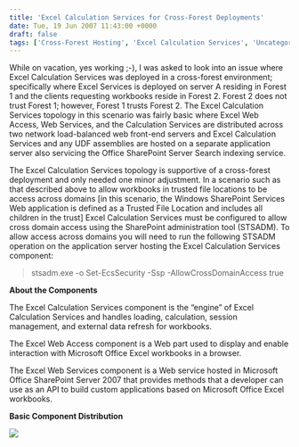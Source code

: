 ```yaml
---
title: 'Excel Calculation Services for Cross-Forest Deployments'
date: Tue, 19 Jun 2007 11:43:00 +0000
draft: false
tags: ['Cross-Forest Hosting', 'Excel Calculation Services', 'Uncategorized']
---
```


While on vacation, yes working ;-), I was asked to look into an issue where Excel Calculation Services was deployed in a cross-forest environment; specifically where Excel Services is deployed on server A residing in Forest 1 and the clients requesting workbooks reside in Forest 2. Forest 2 does not trust Forest 1; however, Forest 1 trusts Forest 2. The Excel Calculation Services topology in this scenario was fairly basic where Excel Web Access, Web Services, and the Calculation Services are distributed across two network load-balanced web front-end servers and Excel Calculation Services and any UDF assemblies are hosted on a separate application server also servicing the Office SharePoint Server Search indexing service.

The Excel Calculation Services topology is supportive of a cross-forest deployment and only needed one minor adjustment. In a scenario such as that described above to allow workbooks in trusted file locations to be access across domains \[in this scenario, the Windows SharePoint Services Web application is defined as a Trusted File Location and includes all children in the trust\] Excel Calculation Services must be configured to allow cross domain access using the SharePoint administration tool (STSADM). To allow access across domains you will need to run the following STSADM operation on the application server hosting the Excel Calculation Services component:

> stsadm.exe -o Set-EcsSecurity -Ssp <SSP name> -AllowCrossDomainAccess true

**About the Components**

The Excel Calculation Services component is the “engine” of Excel Calculation Services and handles loading, calculation, session management, and external data refresh for workbooks.

The Excel Web Access component is a Web part used to display and enable interaction with Microsoft Office Excel workbooks in a browser.

The Excel Web Services component is a Web service hosted in Microsoft Office SharePoint Server 2007 that provides methods that a developer can use as an API to build custom applications based on Microsoft Office Excel workbooks.

**Basic Component Distribution**

![](https://msdnshared.blob.core.windows.net/media/TNBlogsFS/BlogFileStorage/blogs_technet/wbaer/WindowsLiveWriter/ExcelCalculationServicesforCrossForestDe_7A94/clip_image002.gif)